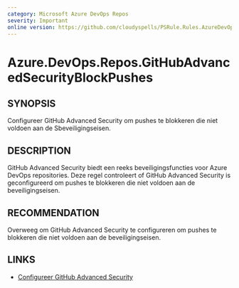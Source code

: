 ```yaml
---
category: Microsoft Azure DevOps Repos
severity: Important
online version: https://github.com/cloudyspells/PSRule.Rules.AzureDevOps/blob/main/src/PSRule.Rules.AzureDevOps/nl/Azure.DevOps.Repos.GitHubAdvancedSecurityBlockPushes.md
---
```


# Azure.DevOps.Repos.GitHubAdvancedSecurityBlockPushes

## SYNOPSIS

Configureer GitHub Advanced Security om pushes te blokkeren die niet voldoen aan de
Sbeveiligingseisen.

## DESCRIPTION

GitHub Advanced Security biedt een reeks beveiligingsfuncties voor Azure DevOps
repositories. Deze regel controleert of GitHub Advanced Security is geconfigureerd om
pushes te blokkeren die niet voldoen aan de beveiligingseisen.

## RECOMMENDATION

Overweeg om GitHub Advanced Security te configureren om pushes te blokkeren die niet
voldoen aan de beveiligingseisen.

## LINKS

- [Configureer GitHub Advanced Security](https://learn.microsoft.com/nl-nl/azure/devops/repos/security/configure-github-advanced-security-features?view=azure-devops&tabs=yaml)
